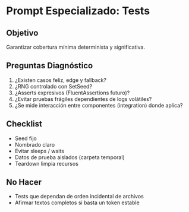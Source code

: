 # Prompt Especializado: Tests

## Objetivo

Garantizar cobertura mínima determinista y significativa.

## Preguntas Diagnóstico

1. ¿Existen casos feliz, edge y fallback?
2. ¿RNG controlado con SetSeed?
3. ¿Asserts expresivos (FluentAssertions futuro)?
4. ¿Evitar pruebas frágiles dependientes de logs volátiles?
5. ¿Se mide interacción entre componentes (integration) donde aplica?

## Checklist

- Seed fijo
- Nombrado claro
- Evitar sleeps / waits
- Datos de prueba aislados (carpeta temporal)
- Teardown limpia recursos

## No Hacer

- Tests que dependan de orden incidental de archivos
- Afirmar textos completos si basta un token estable
